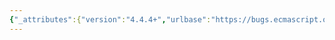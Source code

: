 ```yaml
---
{"_attributes":{"version":"4.4.4+","urlbase":"https://bugs.ecmascript.org/","maintainer":"dherman@mozilla.com"},"bug":{"bug_id":3934,"creation_ts":"2015-02-14 12:32:00 -0800","short_desc":"12.14.5 Destructuring Assignment: Parentheses in destructuring","delta_ts":"2015-02-15 14:35:33 -0800","product":"Draft for 7th Edition","component":"Deferred from 6th edition","version":"unspecified","rep_platform":"All","op_sys":"All","bug_status":"CONFIRMED","priority":"Normal","bug_severity":"normal","everconfirmed":true,"reporter":{"uid":"andrebargull","name":"André Bargull"},"assigned_to":{"uid":"allen","name":"Allen Wirfs-Brock"},"long_desc":[{"commentid":12677,"comment_count":0,"who":{"uid":"andrebargull","name":"André Bargull"},"bug_when":"2015-02-14 12:32:33 -0800","thetext":"12.14.5 Destructuring Assignment\n\nFrom bug 3531 comment 2:\n\n`(({}) = {})`, `[...({})] = []`, `[({})] = [{}]` and `({p: ({})} = {p: {}})` is currently not allowed. \n\n\n12.14.1 Static Semantics: Early Errors\n12.14.5.1 Static Semantics: Early Errors\n\n> [...] if LeftHandSideExpression is either an ObjectLiteral or an ArrayLiteral\n\nThis text does not match a parenthesized Object- or ArrayLiteral."},{"commentid":12739,"comment_count":1,"who":{"uid":"allen","name":"Allen Wirfs-Brock"},"bug_when":"2015-02-15 14:35:33 -0800","thetext":"Also see 12.14.4\n\nMy recollection is that this syntax issue was discussed by TC39 when destructuring was being designed and that current spec. text reflects the conclusions of that discussion.\n\nI'm reluctant to change this in ES6 without bring the issue back to TC39, and there really isn't time in the schedule to do that. However, since this is a syntax error, the restriction could safely be relaxed in the future. \n\nRather than closing this ticket, I'll reassign it to ES7."}]}}
---
```

